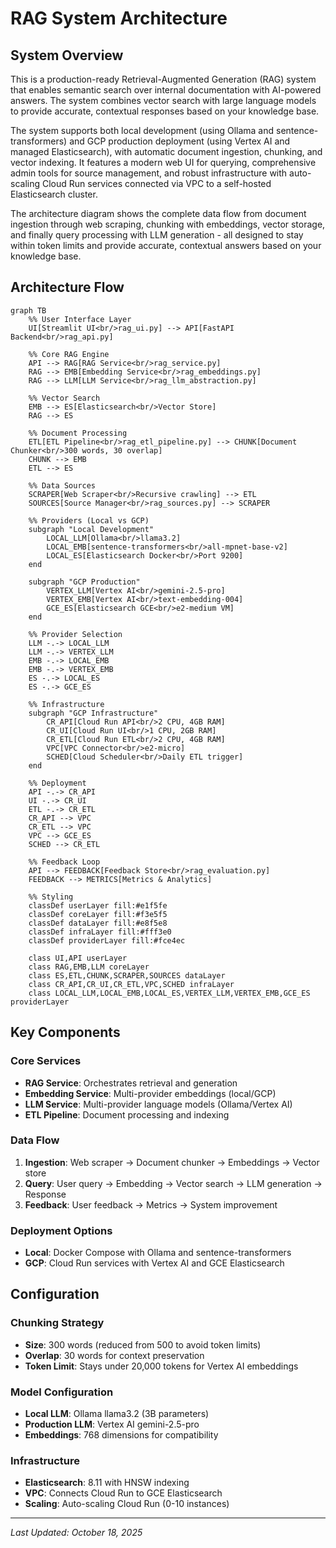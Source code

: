 # RAG System Architecture

## System Overview

This is a production-ready Retrieval-Augmented Generation (RAG) system that enables semantic search over internal documentation with AI-powered answers. The system combines vector search with large language models to provide accurate, contextual responses based on your knowledge base.

The system supports both local development (using Ollama and sentence-transformers) and GCP production deployment (using Vertex AI and managed Elasticsearch), with automatic document ingestion, chunking, and vector indexing. It features a modern web UI for querying, comprehensive admin tools for source management, and robust infrastructure with auto-scaling Cloud Run services connected via VPC to a self-hosted Elasticsearch cluster.

The architecture diagram shows the complete data flow from document ingestion through web scraping, chunking with embeddings, vector storage, and finally query processing with LLM generation - all designed to stay within token limits and provide accurate, contextual answers based on your knowledge base.

## Architecture Flow

```mermaid
graph TB
    %% User Interface Layer
    UI[Streamlit UI<br/>rag_ui.py] --> API[FastAPI Backend<br/>rag_api.py]
    
    %% Core RAG Engine
    API --> RAG[RAG Service<br/>rag_service.py]
    RAG --> EMB[Embedding Service<br/>rag_embeddings.py]
    RAG --> LLM[LLM Service<br/>rag_llm_abstraction.py]
    
    %% Vector Search
    EMB --> ES[Elasticsearch<br/>Vector Store]
    RAG --> ES
    
    %% Document Processing
    ETL[ETL Pipeline<br/>rag_etl_pipeline.py] --> CHUNK[Document Chunker<br/>300 words, 30 overlap]
    CHUNK --> EMB
    ETL --> ES
    
    %% Data Sources
    SCRAPER[Web Scraper<br/>Recursive crawling] --> ETL
    SOURCES[Source Manager<br/>rag_sources.py] --> SCRAPER
    
    %% Providers (Local vs GCP)
    subgraph "Local Development"
        LOCAL_LLM[Ollama<br/>llama3.2]
        LOCAL_EMB[sentence-transformers<br/>all-mpnet-base-v2]
        LOCAL_ES[Elasticsearch Docker<br/>Port 9200]
    end
    
    subgraph "GCP Production"
        VERTEX_LLM[Vertex AI<br/>gemini-2.5-pro]
        VERTEX_EMB[Vertex AI<br/>text-embedding-004]
        GCE_ES[Elasticsearch GCE<br/>e2-medium VM]
    end
    
    %% Provider Selection
    LLM -.-> LOCAL_LLM
    LLM -.-> VERTEX_LLM
    EMB -.-> LOCAL_EMB
    EMB -.-> VERTEX_EMB
    ES -.-> LOCAL_ES
    ES -.-> GCE_ES
    
    %% Infrastructure
    subgraph "GCP Infrastructure"
        CR_API[Cloud Run API<br/>2 CPU, 4GB RAM]
        CR_UI[Cloud Run UI<br/>1 CPU, 2GB RAM]
        CR_ETL[Cloud Run ETL<br/>2 CPU, 4GB RAM]
        VPC[VPC Connector<br/>e2-micro]
        SCHED[Cloud Scheduler<br/>Daily ETL trigger]
    end
    
    %% Deployment
    API -.-> CR_API
    UI -.-> CR_UI
    ETL -.-> CR_ETL
    CR_API --> VPC
    CR_ETL --> VPC
    VPC --> GCE_ES
    SCHED --> CR_ETL
    
    %% Feedback Loop
    API --> FEEDBACK[Feedback Store<br/>rag_evaluation.py]
    FEEDBACK --> METRICS[Metrics & Analytics]
    
    %% Styling
    classDef userLayer fill:#e1f5fe
    classDef coreLayer fill:#f3e5f5
    classDef dataLayer fill:#e8f5e8
    classDef infraLayer fill:#fff3e0
    classDef providerLayer fill:#fce4ec
    
    class UI,API userLayer
    class RAG,EMB,LLM coreLayer
    class ES,ETL,CHUNK,SCRAPER,SOURCES dataLayer
    class CR_API,CR_UI,CR_ETL,VPC,SCHED infraLayer
    class LOCAL_LLM,LOCAL_EMB,LOCAL_ES,VERTEX_LLM,VERTEX_EMB,GCE_ES providerLayer
```

## Key Components

### Core Services
- **RAG Service**: Orchestrates retrieval and generation
- **Embedding Service**: Multi-provider embeddings (local/GCP)
- **LLM Service**: Multi-provider language models (Ollama/Vertex AI)
- **ETL Pipeline**: Document processing and indexing

### Data Flow
1. **Ingestion**: Web scraper → Document chunker → Embeddings → Vector store
2. **Query**: User query → Embedding → Vector search → LLM generation → Response
3. **Feedback**: User feedback → Metrics → System improvement

### Deployment Options
- **Local**: Docker Compose with Ollama and sentence-transformers
- **GCP**: Cloud Run services with Vertex AI and GCE Elasticsearch

## Configuration

### Chunking Strategy
- **Size**: 300 words (reduced from 500 to avoid token limits)
- **Overlap**: 30 words for context preservation
- **Token Limit**: Stays under 20,000 tokens for Vertex AI embeddings

### Model Configuration
- **Local LLM**: Ollama llama3.2 (3B parameters)
- **Production LLM**: Vertex AI gemini-2.5-pro
- **Embeddings**: 768 dimensions for compatibility

### Infrastructure
- **Elasticsearch**: 8.11 with HNSW indexing
- **VPC**: Connects Cloud Run to GCE Elasticsearch
- **Scaling**: Auto-scaling Cloud Run (0-10 instances)

---

*Last Updated: October 18, 2025*
